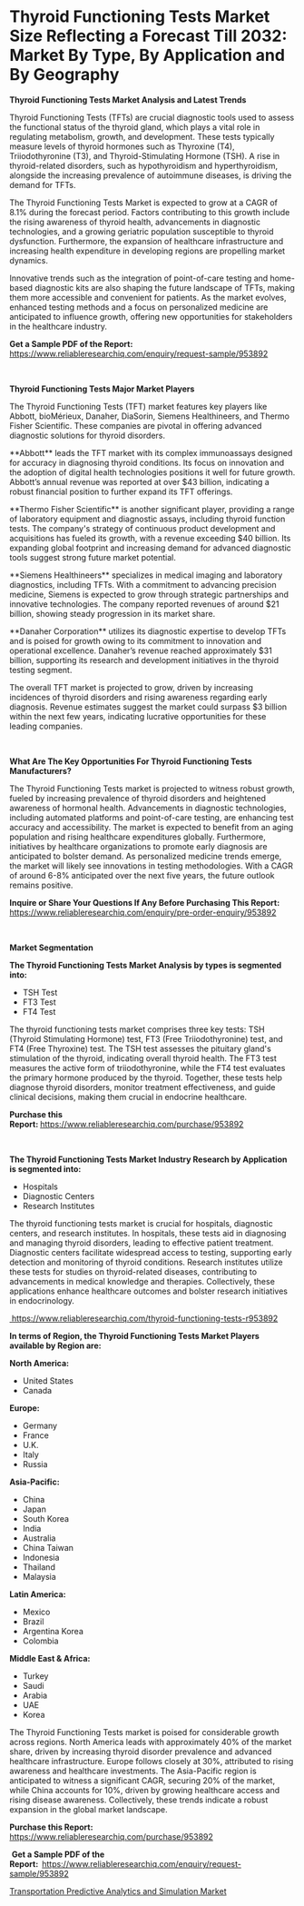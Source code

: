 <p><h1>Thyroid Functioning Tests Market Size Reflecting a Forecast Till 2032: Market By Type, By Application and By Geography</h1></p><p><strong>Thyroid Functioning Tests Market Analysis and Latest Trends</strong></p>
<p><p>Thyroid Functioning Tests (TFTs) are crucial diagnostic tools used to assess the functional status of the thyroid gland, which plays a vital role in regulating metabolism, growth, and development. These tests typically measure levels of thyroid hormones such as Thyroxine (T4), Triiodothyronine (T3), and Thyroid-Stimulating Hormone (TSH). A rise in thyroid-related disorders, such as hypothyroidism and hyperthyroidism, alongside the increasing prevalence of autoimmune diseases, is driving the demand for TFTs.</p><p>The Thyroid Functioning Tests Market is expected to grow at a CAGR of 8.1% during the forecast period. Factors contributing to this growth include the rising awareness of thyroid health, advancements in diagnostic technologies, and a growing geriatric population susceptible to thyroid dysfunction. Furthermore, the expansion of healthcare infrastructure and increasing health expenditure in developing regions are propelling market dynamics. </p><p>Innovative trends such as the integration of point-of-care testing and home-based diagnostic kits are also shaping the future landscape of TFTs, making them more accessible and convenient for patients. As the market evolves, enhanced testing methods and a focus on personalized medicine are anticipated to influence growth, offering new opportunities for stakeholders in the healthcare industry.</p></p>
<p><strong>Get a Sample PDF of the Report:&nbsp;</strong> <a href="https://www.reliableresearchiq.com/enquiry/request-sample/953892?utm_campaign=3022&utm_medium=2&utm_source=Github&utm_content=ia&utm_term=24032025&utm_id=thyroid-functioning-tests">https://www.reliableresearchiq.com/enquiry/request-sample/953892</a></p>
<p>&nbsp;</p>
<p><strong>Thyroid Functioning Tests Major Market Players</strong></p>
<p><p>The Thyroid Functioning Tests (TFT) market features key players like Abbott, bioMérieux, Danaher, DiaSorin, Siemens Healthineers, and Thermo Fisher Scientific. These companies are pivotal in offering advanced diagnostic solutions for thyroid disorders.</p><p>**Abbott** leads the TFT market with its complex immunoassays designed for accuracy in diagnosing thyroid conditions. Its focus on innovation and the adoption of digital health technologies positions it well for future growth. Abbott’s annual revenue was reported at over $43 billion, indicating a robust financial position to further expand its TFT offerings.</p><p>**Thermo Fisher Scientific** is another significant player, providing a range of laboratory equipment and diagnostic assays, including thyroid function tests. The company's strategy of continuous product development and acquisitions has fueled its growth, with a revenue exceeding $40 billion. Its expanding global footprint and increasing demand for advanced diagnostic tools suggest strong future market potential.</p><p>**Siemens Healthineers** specializes in medical imaging and laboratory diagnostics, including TFTs. With a commitment to advancing precision medicine, Siemens is expected to grow through strategic partnerships and innovative technologies. The company reported revenues of around $21 billion, showing steady progression in its market share.</p><p>**Danaher Corporation** utilizes its diagnostic expertise to develop TFTs and is poised for growth owing to its commitment to innovation and operational excellence. Danaher’s revenue reached approximately $31 billion, supporting its research and development initiatives in the thyroid testing segment.</p><p>The overall TFT market is projected to grow, driven by increasing incidences of thyroid disorders and rising awareness regarding early diagnosis. Revenue estimates suggest the market could surpass $3 billion within the next few years, indicating lucrative opportunities for these leading companies.</p></p>
<p>&nbsp;</p>
<p><strong>What Are The Key Opportunities For Thyroid Functioning Tests Manufacturers?</strong></p>
<p><p>The Thyroid Functioning Tests market is projected to witness robust growth, fueled by increasing prevalence of thyroid disorders and heightened awareness of hormonal health. Advancements in diagnostic technologies, including automated platforms and point-of-care testing, are enhancing test accuracy and accessibility. The market is expected to benefit from an aging population and rising healthcare expenditures globally. Furthermore, initiatives by healthcare organizations to promote early diagnosis are anticipated to bolster demand. As personalized medicine trends emerge, the market will likely see innovations in testing methodologies. With a CAGR of around 6-8% anticipated over the next five years, the future outlook remains positive.</p></p>
<p><strong>Inquire or Share Your Questions If Any Before Purchasing This Report:</strong> <a href="https://www.reliableresearchiq.com/enquiry/pre-order-enquiry/953892?utm_campaign=3022&utm_medium=2&utm_source=Github&utm_content=ia&utm_term=24032025&utm_id=thyroid-functioning-tests">https://www.reliableresearchiq.com/enquiry/pre-order-enquiry/953892</a></p>
<p>&nbsp;</p>
<p><strong>Market Segmentation</strong></p>
<p><strong>The Thyroid Functioning Tests Market Analysis by types is segmented into:</strong></p>
<p><ul><li>TSH Test</li><li>FT3 Test</li><li>FT4 Test</li></ul></p>
<p><p>The thyroid functioning tests market comprises three key tests: TSH (Thyroid Stimulating Hormone) test, FT3 (Free Triiodothyronine) test, and FT4 (Free Thyroxine) test. The TSH test assesses the pituitary gland's stimulation of the thyroid, indicating overall thyroid health. The FT3 test measures the active form of triiodothyronine, while the FT4 test evaluates the primary hormone produced by the thyroid. Together, these tests help diagnose thyroid disorders, monitor treatment effectiveness, and guide clinical decisions, making them crucial in endocrine healthcare.</p></p>
<p><strong>Purchase this Report:&nbsp;</strong><a href="https://www.reliableresearchiq.com/purchase/953892?utm_campaign=3022&utm_medium=2&utm_source=Github&utm_content=ia&utm_term=24032025&utm_id=thyroid-functioning-tests">https://www.reliableresearchiq.com/purchase/953892</a></p>
<p>&nbsp;</p>
<p><strong>The Thyroid Functioning Tests Market Industry Research by Application is segmented into:</strong></p>
<p><ul><li>Hospitals</li><li>Diagnostic Centers</li><li>Research Institutes</li></ul></p>
<p><p>The thyroid functioning tests market is crucial for hospitals, diagnostic centers, and research institutes. In hospitals, these tests aid in diagnosing and managing thyroid disorders, leading to effective patient treatment. Diagnostic centers facilitate widespread access to testing, supporting early detection and monitoring of thyroid conditions. Research institutes utilize these tests for studies on thyroid-related diseases, contributing to advancements in medical knowledge and therapies. Collectively, these applications enhance healthcare outcomes and bolster research initiatives in endocrinology.</p></p>
<p><a href="https://www.reliableresearchiq.com/thyroid-functioning-tests-r953892?utm_campaign=3022&utm_medium=2&utm_source=Github&utm_content=ia&utm_term=24032025&utm_id=thyroid-functioning-tests">&nbsp;https://www.reliableresearchiq.com/thyroid-functioning-tests-r953892</a></p>
<p><strong>In terms of Region, the Thyroid Functioning Tests Market Players available by Region are:</strong></p>
<p>
    <p> <strong> North America: </strong>
        <ul>
            <li>United States</li>
            <li>Canada</li>
        </ul>
        </p> 
    <p> <strong> Europe: </strong>
        <ul>
            <li>Germany</li>
            <li>France</li>
            <li>U.K.</li>
            <li>Italy</li>
            <li>Russia</li>
        </ul>
        </p> 
    <p> <strong> Asia-Pacific: </strong>
        <ul>
            <li>China</li>
            <li>Japan</li>
            <li>South Korea</li>
            <li>India</li>
            <li>Australia</li>
            <li>China Taiwan</li>
            <li>Indonesia</li>
            <li>Thailand</li>
            <li>Malaysia</li>
        </ul>
        </p> 
    <p> <strong> Latin America: </strong>
        <ul>
            <li>Mexico</li>
            <li>Brazil</li>
            <li>Argentina Korea</li>
            <li>Colombia</li>
        </ul>
        </p> 
    <p> <strong> Middle East & Africa: </strong>
        <ul>
            <li>Turkey</li>
            <li>Saudi</li>
            <li>Arabia</li>
            <li>UAE</li>
            <li>Korea</li>
        </ul>
    </p>
    </p>
<p><p>The Thyroid Functioning Tests market is poised for considerable growth across regions. North America leads with approximately 40% of the market share, driven by increasing thyroid disorder prevalence and advanced healthcare infrastructure. Europe follows closely at 30%, attributed to rising awareness and healthcare investments. The Asia-Pacific region is anticipated to witness a significant CAGR, securing 20% of the market, while China accounts for 10%, driven by growing healthcare access and rising disease awareness. Collectively, these trends indicate a robust expansion in the global market landscape.</p></p>
<p><strong>Purchase this Report: </strong><a href="https://www.reliableresearchiq.com/purchase/953892?utm_campaign=3022&utm_medium=2&utm_source=Github&utm_content=ia&utm_term=24032025&utm_id=thyroid-functioning-tests">https://www.reliableresearchiq.com/purchase/953892</a></p>
<p>&nbsp;<strong>Get a Sample PDF of the Report:&nbsp;&nbsp;</strong><a href="https://www.reliableresearchiq.com/enquiry/request-sample/953892?utm_campaign=3022&utm_medium=2&utm_source=Github&utm_content=ia&utm_term=24032025&utm_id=thyroid-functioning-tests">https://www.reliableresearchiq.com/enquiry/request-sample/953892</a></p>
<p><strong></strong></p>
<p><p><a href="https://github.com/miottaredlin79/Market-Research-Report-List-1/blob/main/transportation-predictive-analytics-and-simulation-market.md?utm_campaign=3022&utm_medium=2&utm_source=Github&utm_content=ia&utm_term=24032025&utm_id=thyroid-functioning-tests">Transportation Predictive Analytics and Simulation Market</a></p></p>